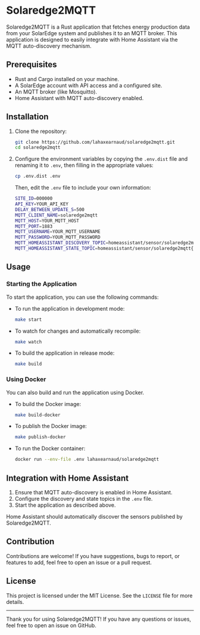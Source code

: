 # Solaredge2MQTT

Solaredge2MQTT is a Rust application that fetches energy production data from your SolarEdge system and publishes it to an MQTT broker. This application is designed to easily integrate with Home Assistant via the MQTT auto-discovery mechanism.

## Prerequisites

- Rust and Cargo installed on your machine.
- A SolarEdge account with API access and a configured site.
- An MQTT broker (like Mosquitto).
- Home Assistant with MQTT auto-discovery enabled.

## Installation

1. Clone the repository:

    ```sh
    git clone https://github.com/lahaxearnaud/solaredge2mqtt.git
    cd solaredge2mqtt
    ```

2. Configure the environment variables by copying the `.env.dist` file and renaming it to `.env`, then filling in the appropriate values:

    ```sh
    cp .env.dist .env
    ```

    Then, edit the `.env` file to include your own information:

    ```sh
    SITE_ID=000000
    API_KEY=YOUR_API_KEY
    DELAY_BETWEEN_UPDATE_S=500
    MQTT_CLIENT_NAME=solaredge2mqtt
    MQTT_HOST=YOUR_MQTT_HOST
    MQTT_PORT=1883
    MQTT_USERNAME=YOUR_MQTT_USERNAME
    MQTT_PASSWORD=YOUR_MQTT_PASSWORD
    MQTT_HOMEASSISTANT_DISCOVERY_TOPIC=homeassistant/sensor/solaredge2mqtt{}/config
    MQTT_HOMEASSISTANT_STATE_TOPIC=homeassistant/sensor/solaredge2mqtt{}/state
    ```

## Usage

### Starting the Application

To start the application, you can use the following commands:

- To run the application in development mode:

    ```sh
    make start
    ```

- To watch for changes and automatically recompile:

    ```sh
    make watch
    ```

- To build the application in release mode:

    ```sh
    make build
    ```

### Using Docker

You can also build and run the application using Docker.

- To build the Docker image:

    ```sh
    make build-docker
    ```

- To publish the Docker image:

    ```sh
    make publish-docker
    ```

- To run the Docker container:

    ```sh
    docker run --env-file .env lahaxearnaud/solaredge2mqtt
    ```

## Integration with Home Assistant

1. Ensure that MQTT auto-discovery is enabled in Home Assistant.
2. Configure the discovery and state topics in the `.env` file.
3. Start the application as described above.

Home Assistant should automatically discover the sensors published by Solaredge2MQTT.


## Contribution

Contributions are welcome! If you have suggestions, bugs to report, or features to add, feel free to open an issue or a pull request.

## License

This project is licensed under the MIT License. See the `LICENSE` file for more details.

---

Thank you for using Solaredge2MQTT! If you have any questions or issues, feel free to open an issue on GitHub.
